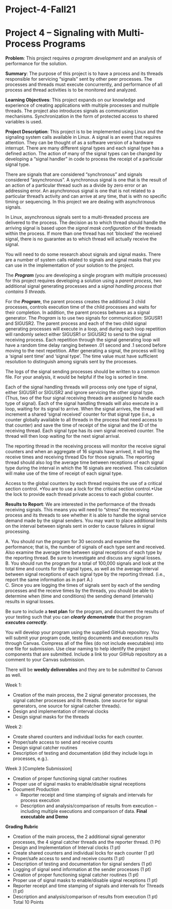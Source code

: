 # Project-4-Fall21
# Project 4 – Signaling with Multi-Process Programs
**Problem**:
This project requires _a program development_ and an analysis of performance for the solution.

**Summary**: 
The purpose of this project is to have a process and its threads responsible for servicing “signals” sent by other peer processes. The processes and threads must execute concurrently, and performance of all process and thread activities is to be monitored and analyzed.

**Learning Objectives**: 
This project expands on our knowledge and experience of creating applications with multiple processes and multiple threads. The project also introduces signals as communication mechanisms. Synchronization in the form of protected access to shared variables is used.

**Project Description**:
This project is to be implemented using Linux and the signaling system calls available in Linux. A signal is an event that requires attention. They can be thought of as a software version of a hardware interrupt. There are many different signal types and each signal type has a defined action. The action of many of the signal types can be changed by developing a “signal handler” in code to process the receipt of a particular signal type.

There are signals that are considered “synchronous” and signals considered “asynchronous”. A synchronous signal is one that is the result of an action of a particular thread such as a divide by zero error or an addressing error. An asynchronous signal is one that is not related to a particular thread’s activity and can arrive at any time, that is with no specific timing or sequencing. In this project we are dealing with asynchronous signals.

In Linux, asynchronous signals sent to a multi-threaded process are delivered to the process. The decision as to which thread should handle the arriving signal is based upon the *signal mask configuration* of the threads within the process. If more than one thread has not ‘blocked’ the received signal, there is no guarantee as to which thread will actually receive the signal.

You will need to do some research about signals and signal masks. There are a number of system calls related to signals and signal masks that you can use in the implementation of your solution to the project.
 
The **_Program_** (you are developing a single program with multiple processes) for this project requires developing a solution using a *parent process*, two additional signal generating processes and a _signal handling_ *process that contains 5 threads.* 

For the **_Program_**, the parent process creates the additional 3 child processes, controls execution time of the child processes and waits for their completion. In addition, the parent process behaves as a signal generator. The *_Program_* is to use two signals for communication: SIGUSR1 and SIGUSR2. The parent process and each of the two child signal generating processes will execute in a loop, and during each loop repetition will randomly select either SIGUSR1 or SIGUSR2 to send to the signal receiving process. Each repetition through the signal generating loop will have a random time delay ranging between .01 second and .1 second before moving to the next repetition. After generating a signal, the process will log a ‘signal sent time’ and ‘signal type’. The time value must have sufficient resolution to distinguish among signals sent by the processes.

The logs of the signal sending processes should be written to a common file. For your analysis, it would be helpful if the log is sorted in time.

Each of the signal handling threads will process only one type of signal, either SIGUSR1 or SIGUSR2 and ignore servicing the other signal type. (Thus, two of the four signal receiving threads are assigned to handle each type of signal). Each of the signal handling threads will also execute in a loop, waiting for its signal to arrive. When the signal arrives, the thread will increment a shared ‘signal received’ counter for that signal type (i.e., a counter globally available to all threads in the process that need access to that counter) and save the time of receipt of the signal and the ID of the receiving thread. Each signal type has its own signal received counter. The thread will then loop waiting for the next signal arrival.

The reporting thread in the receiving process will monitor the receive signal counters and when an aggregate of 16 signals have arrived, it will log the receive times and receiving thread IDs for those signals. The reporting thread should also log the average time between receptions of each signal type during the interval in which the 16 signals are received. This calculation will make use of the time of receipt of each signal type.

Access to the global counters by each thread requires the use of a critical section control. *You are to use a lock for the critical section control.*Use the lock to provide each thread private access to each global counter.

**Results to Report**: 
We are interested in the performance of the threads receiving signals. This means you will need to “stress” the receiving process and its threads to see whether it is able to handle the signal service demand made by the signal senders. You may want to place additional limits on the interval between signals sent in order to cause failures in signal processing.

A. You should run the program for 30 seconds and examine the performance; that is, the number of signals of each type sent and received. Also examine the average time between signal receptions of each type by the reporting thread. Be sure to investigate and discuss any signal losses.     
B. You should run the program for a total of 100,000 signals and look at the total time and counts for the signal types, as well as the average interval between signal receptions of each signal type by the reporting thread. (i.e., report the same information as in part A.)  
C. Since you are logging the times of signals sent by each of the sending processes and the receive times by the threads, you should be able to determine when (time and conditions) the sending demand (intervals) results in signal losses. 

Be sure to include a **test plan** for the program, and document the results of your testing such that you can **_clearly demonstrate_** that the program **_executes correctly_**.

You will develop your program using the supplied GitHub repository. You will submit your program code, testing documents and execution results through Canvas. Compress all of the files (do not include executables) into one file for submission. Use clear naming to help identify the project components that are submitted. Include a link to your GitHub repository as a comment to your Canvas submission.

There will be **weekly deliverables** and they are to be *submitted to Canvas* as well. 

Week 1: 
* Creation of the main process, the 2 signal generator processes, the signal catcher processes and its threads. (one source for signal generators, one source for signal catcher threads).
* Design and implementation of interval clocks
* Design signal masks for the threads 

Week 2: 
* Create shared counters and individual locks for each counter.
* Proper/safe access to send and receive counts
* Design signal catcher routines
* Description of testing and documentation (did they include logs in processes, e.g.).

Week 3 [Complete Submission] 
* Creation of proper functioning signal catcher routines
* Proper use of signal masks to enable/disable signal receptions
* Document Production 
	* Reporter receipt and time stamping of signals and intervals for process execution  
	* Description and analysis/comparison of results from execution – including multiple executions and comparison of data. 
**Final executable and Demo** 

**Grading Rubric** 
* Creation of the main process, the 2 additional signal generator processes, the 4 signal catcher threads and the reporter thread. (1 Pt)
* Design and Implementation of Interval clocks (1 pt)
* Create shared counters and individual locks for each counter (1 pt) 
* Proper/safe access to send and receive counts (1 pt) 
* Description of testing and documentation for signal senders (1 pt) 
* Logging of signal send information at the sender processes (1 pt) 
* Creation of proper functioning signal catcher routines (1 pt) 
* Proper use of signal masks to enable/disable signal receptions (1 pt) 
* Reporter receipt and time stamping of signals and intervals for Threads (1 pt) 
* Description and analysis/comparison of results from execution (1 pt) 
Total 10 Points


